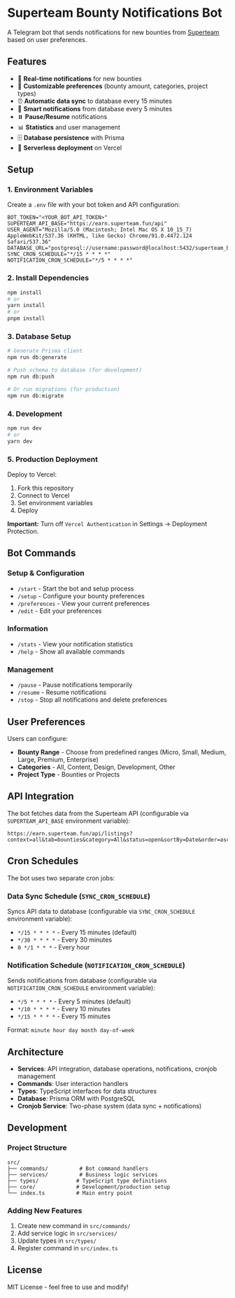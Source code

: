 # Superteam Bounty Notifications Bot

A Telegram bot that sends notifications for new bounties from [Superteam](https://earn.superteam.fun) based on user preferences.

## Features

- 🔔 **Real-time notifications** for new bounties
- 🎯 **Customizable preferences** (bounty amount, categories, project types)
- ⏰ **Automatic data sync** to database every 15 minutes
- 📧 **Smart notifications** from database every 5 minutes
- ⏸️ **Pause/Resume** notifications
- 📊 **Statistics** and user management
- 🗄️ **Database persistence** with Prisma
- 🚀 **Serverless deployment** on Vercel

## Setup

### 1. Environment Variables

Create a `.env` file with your bot token and API configuration:

```env
BOT_TOKEN="<YOUR_BOT_API_TOKEN>"
SUPERTEAM_API_BASE="https://earn.superteam.fun/api"
USER_AGENT="Mozilla/5.0 (Macintosh; Intel Mac OS X 10_15_7) AppleWebKit/537.36 (KHTML, like Gecko) Chrome/91.0.4472.124 Safari/537.36"
DATABASE_URL="postgresql://username:password@localhost:5432/superteam_bot"
SYNC_CRON_SCHEDULE="*/15 * * * *"
NOTIFICATION_CRON_SCHEDULE="*/5 * * * *"
```

### 2. Install Dependencies

```bash
npm install
# or
yarn install
# or
pnpm install
```

### 3. Database Setup

```bash
# Generate Prisma client
npm run db:generate

# Push schema to database (for development)
npm run db:push

# Or run migrations (for production)
npm run db:migrate
```

### 4. Development

```bash
npm run dev
# or
yarn dev
```

### 5. Production Deployment

Deploy to Vercel:

1. Fork this repository
2. Connect to Vercel
3. Set environment variables
4. Deploy

**Important:** Turn off `Vercel Authentication` in Settings → Deployment Protection.

## Bot Commands

### Setup & Configuration
- `/start` - Start the bot and setup process
- `/setup` - Configure your bounty preferences
- `/preferences` - View your current preferences
- `/edit` - Edit your preferences

### Information
- `/stats` - View your notification statistics
- `/help` - Show all available commands

### Management
- `/pause` - Pause notifications temporarily
- `/resume` - Resume notifications
- `/stop` - Stop all notifications and delete preferences

## User Preferences

Users can configure:

- **Bounty Range** - Choose from predefined ranges (Micro, Small, Medium, Large, Premium, Enterprise)
- **Categories** - All, Content, Design, Development, Other
- **Project Type** - Bounties or Projects

## API Integration

The bot fetches data from the Superteam API (configurable via `SUPERTEAM_API_BASE` environment variable):
```
https://earn.superteam.fun/api/listings?context=all&tab=bounties&category=All&status=open&sortBy=Date&order=asc
```

## Cron Schedules

The bot uses two separate cron jobs:

### Data Sync Schedule (`SYNC_CRON_SCHEDULE`)
Syncs API data to database (configurable via `SYNC_CRON_SCHEDULE` environment variable):
- `*/15 * * * *` - Every 15 minutes (default)
- `*/30 * * * *` - Every 30 minutes
- `0 */1 * * *` - Every hour

### Notification Schedule (`NOTIFICATION_CRON_SCHEDULE`)
Sends notifications from database (configurable via `NOTIFICATION_CRON_SCHEDULE` environment variable):
- `*/5 * * * *` - Every 5 minutes (default)
- `*/10 * * * *` - Every 10 minutes
- `*/15 * * * *` - Every 15 minutes

Format: `minute hour day month day-of-week`

## Architecture

- **Services**: API integration, database operations, notifications, cronjob management
- **Commands**: User interaction handlers
- **Types**: TypeScript interfaces for data structures
- **Database**: Prisma ORM with PostgreSQL
- **Cronjob Service**: Two-phase system (data sync + notifications)

## Development

### Project Structure

```
src/
├── commands/          # Bot command handlers
├── services/          # Business logic services
├── types/            # TypeScript type definitions
├── core/             # Development/production setup
└── index.ts          # Main entry point
```

### Adding New Features

1. Create new command in `src/commands/`
2. Add service logic in `src/services/`
3. Update types in `src/types/`
4. Register command in `src/index.ts`

## License

MIT License - feel free to use and modify!
 